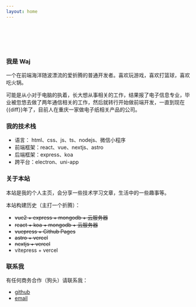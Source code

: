 ```yaml
---
layout: home
---
```


<script setup>
import dayjs from 'dayjs';
const diff = dayjs().diff(dayjs('2019-08-01'), 'year')
</script>

<div class="about">

### 我是 Waj

一个在前端海洋随波漂流的爱折腾的普通开发者。喜欢玩游戏，喜欢打篮球，喜欢吃火锅。

可能是从小对于电脑的执着，长大想从事相关的工作，结果报了电子信息专业，毕业被忽悠去做了两年通信相关的工作，然后就转行开始做前端开发，一直到现在{{diff}}年了，目前人在重庆一家做电子纸相关产品的公司。

### 我的技术栈

- 语言： html、css、js、ts、nodejs、微信小程序
- 前端框架：react、vue、nextjs、astro
- 后端框架：express、koa
- 跨平台：electron、uni-app

### 关于本站

本站是我的个人主页，会分享一些技术学习文章，生活中的一些趣事等。

本站构建历史（主打一个折腾）：

- ~~vue2 + express + mongodb + 云服务器~~
- ~~react + koa + mongodb + 云服务器~~
- ~~vuepress + Github Pages~~
- ~~astro + vercel~~
- ~~nextjs + vercel~~
- vitepress + vercel

### 联系我

有任何商务合作（狗头）请联系我：

- [github](https://github.com/waj1994/blogs)
- <a href="mailto:wjie2021@163.com">email</a>

</div>

<style>
.about {
  max-width: 688px;
  margin: 100px auto;
}
</style>
